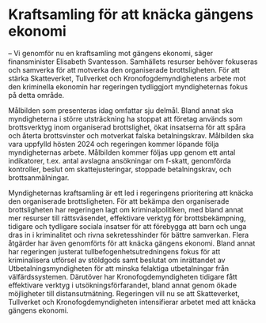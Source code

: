 # Kraftsamling för att knäcka gängens ekonomi

– Vi genomför nu en kraftsamling mot gängens ekonomi, säger finansminister Elisabeth Svantesson. Samhällets resurser behöver fokuseras och samverka för att motverka den organiserade brottsligheten. För att stärka Skatteverket, Tullverket och Kronofogdemyndighetens arbete mot den kriminella ekonomin har regeringen tydliggjort myndigheternas fokus på detta område.

Målbilden som presenteras idag omfattar sju delmål. Bland annat ska myndigheterna i större utsträckning ha stoppat att företag används som brottsverktyg inom organiserad brottslighet, ökat insatserna för att spåra och återta brottsvinster och motverkat falska betalningskrav. Målbilden ska vara uppfylld hösten 2024 och regeringen kommer löpande följa myndigheternas arbete. Målbilden kommer följas upp genom ett antal indikatorer, t.ex. antal avslagna ansökningar om f-skatt, genomförda kontroller, beslut om skattejusteringar, stoppade betalningskrav, och brottsanmälningar.

Myndigheternas kraftsamling är ett led i regeringens prioritering att knäcka den organiserade brottsligheten. För att bekämpa den organiserade brottsligheten har regeringen lagt om kriminalpolitiken, med bland annat mer resurser till rättsväsendet, effektivare verktyg för brottsbekämpning, tidigare och tydligare sociala insatser för att förebygga att barn och unga dras in i kriminalitet och rivna sekretess­hinder för bättre samverkan. Flera åtgärder har även genomförts för att knäcka gängens ekonomi. Bland annat har regeringen justerat tullbefogenhetsutredningens fokus för att kriminalisera utförsel av stöldgods samt beslutat om inrättandet av Utbetalningsmyndigheten för att minska felaktiga utbetalningar från välfärdssystemen. Därutöver har Kronofogdemyndigheten tidigare fått effektivare verktyg i utsökningsförfarandet, bland annat genom ökade möjligheter till distansutmätning. Regeringen vill nu se att Skatteverket, Tullverket och Kronofogdemyndigheten intensifierar arbetet med att knäcka gängens ekonomi.
